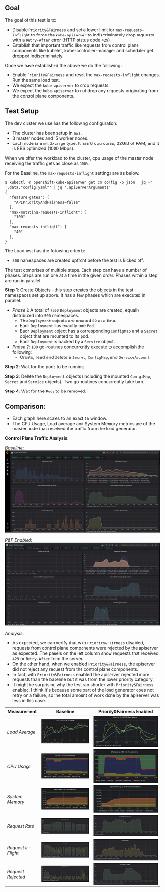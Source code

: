 ## Goal
The goal of this test is to: 
* Disable `Priority&Fairness` and set a lower limit for `max-requests-inflight` to force the `kube-apiserver` to 
  indiscriminately drop requests with a `Retry-After` error (HTTP status code `429`). 
* Establish that important traffic like requests from control plane components like kubelet, kube-controller-manager and
  scheduler get dropped indiscriminately.
  
Once we have established the above we do the following:
* Enable `Priority&Fairness` and reset the `max-requests-inflight` changes. Run the same load test.
* We expect the `kube-apiserver` to drop requests.
* We expect the `kube-apiserver` to not drop any requests originating from the control plane components.  

## Test Setup
The dev cluster we use has the following configuration:
* The cluster has been setup in `aws`.
* 3 master nodes and 15 worker nodes.
* Each node is a `m4.2xlarge` type. It has 8 cpu cores, 32GiB of RAM, and it is EBS optimized (1000 Mbps).

When we offer the workload to the cluster, cpu usage of the master node receiving the traffic gets as close as `100%`.

For the Baseline, the `max-requests-inflight` settings are as below:
```
$ kubectl -n openshift-kube-apiserver get cm config -o json | jq -r '.data."config.yaml"' | jq '.apiServerArguments'
{
  "feature-gates": [
    "APIPriorityAndFairness=false"
  ],
  "max-mutating-requests-inflight": [
    "100"
  ],
  "max-requests-inflight": [
    "40"
  ],
}
```

The Load test has the following criteria:
* `500` namespaces are created upfront before the test is kicked off.

The test comprises of multiple steps. Each step can have a number of phases. Steps are run one at a time in the given 
order. Phases within a step are run in parallel. 

**Step 1**: Create Objects - this step creates the objects in the test namespaces set up above. It has a few phases which 
are executed in parallel.
* *Phase 1*: A total of `7500` `Deployment` objects are created, equally distributed into `500` namespaces.
  * The `Deployment` objects are created `50` at a time.
  * Each `Deployment` has exactly one `Pod`.
  * Each `Deployment` object has a corresponding `ConfigMap` and a `Secret` object that are mounted to its pod. 
  * Each `Deployment` is backed by a `Service` object.
* *Phase 2*: `100` go-routines concurrently execute to accomplish the following:
  * Create, read and  delete a `Secret`, `ConfigMap`, and `ServiceAccount` 

**Step 2**: Wait for the pods to be running.

**Step 3**: Delete the `Deployment` objects (including the mounted `ConfgiMap`, `Secret` and `Service` objects). Two go-routines 
concurrently take turn.

**Step 4**: Wait for the `Pods` to be removed.

## Comparison:
* Each graph here scales to an exact `1h` window.
* The CPU Usage, Load average and System Memory metrics are of the master node that received the traffic from the load generator.

**Control Plane Traffic Analysis**:

*Baseline*:
![load-average](baseline/control-plane-traffic-429.png)

*P&F Enabled*:
![load-average](pf-enabled/control-plane-traffic-429.png)

*Analysis*:
* As expected, we can verify that with `Priority&Fairness` disabled, requests from control plane components were rejected
  by the apiserver as expected. The panels on the left column show requests that received `429` or `Retry-After` from the
  server. 
* On the other hand, when we enabled `Priority&Fairness`, the apiserver did not reject any request from the control plane
  components.
* In fact, with `Priority&Fairness` enabled the apiserver rejected more requests than the baseline but it was from the
  lower priority category.
* It might be surprising why the test ran shorter with `Priority&Fairness` enabled. I think it's because some part of 
  the load generator does not retry on a failure, so the total amount of work done by the apiserver was less in this case.   

Measurement | Baseline | Priority&Fairness Enabled
--- | --- | ---
*Load Average* | ![load-average](baseline/baseline-load-average.png)  | ![load-average](pf-enabled/pf-enabled-load-average.png)
*CPU Usage* | ![load-average](baseline/baseline-cpu-usage.png)  | ![load-average](pf-enabled/pf-enabled-cpu-usage.png)
*System Memory* | ![load-average](baseline/baseline-system-memory.png)  | ![load-average](pf-enabled/pf-enabled-system-memory.png)
*Request Rate* | ![load-average](baseline/baseline-request-rate-by-instance.png)  | ![load-average](pf-enabled/pf-enabled-request-rate-by-instance.png)
*Request In-Flight* | ![load-average](baseline/baseline-request-in-flight.png)  | ![load-average](pf-enabled/pf-enabled-request-in-flight.png)
*Request Rejected* | ![load-average](baseline/baseline-request-termination-rate.png)  | ![load-average](pf-enabled/pf-enabled-request-termination-rate.png)

